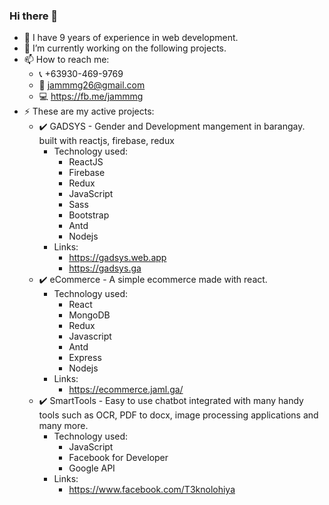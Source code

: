 ### Hi there 👋

<!--
**jamg26/jamg26** is a ✨ _special_ ✨ repository because its `README.md` (this file) appears on your GitHub profile.

Here are some ideas to get you started:

- 🔭 I’m currently working on ...
- 🌱 I’m currently learning ...
- 👯 I’m looking to collaborate on ...
- 🤔 I’m looking for help with ...
- 💬 Ask me about ...
- 📫 How to reach me: ...
- 😄 Pronouns: ...
- ⚡ Fun fact: ...
-->

- 💬 I have 9 years of experience in web development.
- 🔭 I’m currently working on the following projects.
- 📫 How to reach me: 
  - :telephone_receiver: +63930-469-9769
  - :email: jammmg26@gmail.com
  - :computer: https://fb.me/jammmg
- ⚡ These are my active projects:
  - :heavy_check_mark: GADSYS - Gender and Development mangement in barangay. built with reactjs, firebase, redux
    - Technology used:
      - ReactJS
      - Firebase
      - Redux
      - JavaScript
      - Sass
      - Bootstrap
      - Antd
      - Nodejs
    - Links:
      - https://gadsys.web.app
      - https://gadsys.ga
  - :heavy_check_mark: eCommerce - A simple ecommerce made with react. 
    - Technology used:
      - React
      - MongoDB
      - Redux
      - Javascript
      - Antd
      - Express
      - Nodejs
    - Links:
      - https://ecommerce.jaml.ga/
  - :heavy_check_mark: SmartTools - Easy to use chatbot integrated with many handy tools such as OCR, PDF to docx, image processing applications and many more. 
    - Technology used:
      - JavaScript
      - Facebook for Developer
      - Google API
    - Links:
      - https://www.facebook.com/T3knolohiya
